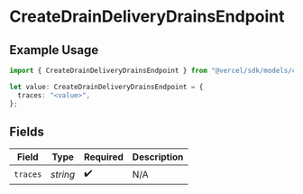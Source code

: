 # CreateDrainDeliveryDrainsEndpoint

## Example Usage

```typescript
import { CreateDrainDeliveryDrainsEndpoint } from "@vercel/sdk/models/createdrainop.js";

let value: CreateDrainDeliveryDrainsEndpoint = {
  traces: "<value>",
};
```

## Fields

| Field              | Type               | Required           | Description        |
| ------------------ | ------------------ | ------------------ | ------------------ |
| `traces`           | *string*           | :heavy_check_mark: | N/A                |